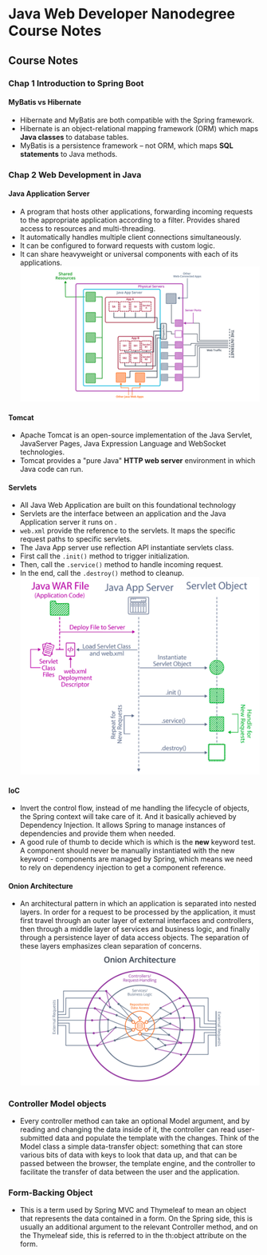 # Java Web Developer Nanodegree Course Notes

## Course Notes
### Chap 1 Introduction to Spring Boot

#### MyBatis vs Hibernate
- Hibernate and MyBatis are both compatible with the Spring framework.
- Hibernate is an object-relational mapping framework (ORM) which maps **Java classes** to database tables.
- MyBatis is a persistence framework – not ORM, which maps **SQL statements** to Java methods.

### Chap 2 Web Development in Java
#### Java Application Server
-  A program that hosts other applications, forwarding incoming requests to the appropriate application according to a filter. Provides shared access to resources and multi-threading.
- It automatically handles multiple client connections simultaneously.
- It can be configured to forward requests with custom logic.
- It can share heavyweight or universal components with each of its applications.
![](./img/l1-16-the-java-application-server.jpg)

#### Tomcat
- Apache Tomcat is an open-source implementation of the Java Servlet, JavaServer Pages, Java Expression Language and WebSocket technologies.
- Tomcat provides a "pure Java" **HTTP web server** environment in which Java code can run.

#### Servlets
- All Java Web Application are built on this foundational technology
- Servlets are the interface between an application and the Java Application server it runs on .
- `web.xml` provide the reference to the servlets. It maps the specific request paths to specific servlets.
- The Java App server use reflection API instantiate servlets class.
- First call the `.init()` method to trigger initialization.
- Then, call the `.service()` method to handle incoming request.
- In the end, call the `.destroy()` method to cleanup.
![](./img/screen-shot-2020-06-03-at-4.51.26-pm.png)

#### IoC
- Invert the control flow, instead of me handling the lifecycle of objects, the Spring context will take care of it. And it basically achieved by Dependency Injection. It allows Spring to manage instances of dependencies and provide them when needed.
- A good rule of thumb to decide which is which is the **new** keyword test. A component should never be manually instantiated with the new keyword - components are managed by Spring, which means we need to rely on dependency injection to get a component reference.


#### Onion Architecture
- An architectural pattern in which an application is separated into nested layers. In order for a request to be processed by the application, it must first travel through an outer layer of external interfaces and controllers, then through a middle layer of services and business logic, and finally through a persistence layer of data access objects. The separation of these layers emphasizes clean separation of concerns.
![](./img/l2-29-components-and-services.png)

### Controller Model objects
- Every controller method can take an optional Model argument, and by reading and changing the data inside of it, the controller can read user-submitted data and populate the template with the changes. Think of the Model class a simple data-transfer object: something that can store various bits of data with keys to look that data up, and that can be passed between the browser, the template engine, and the controller to facilitate the transfer of data between the user and the application.


### Form-Backing Object
- This is a term used by Spring MVC and Thymeleaf to mean an object that represents the data contained in a form. On the Spring side, this is usually an additional argument to the relevant Controller method, and on the Thymeleaf side, this is referred to in the th:object attribute on the form.
